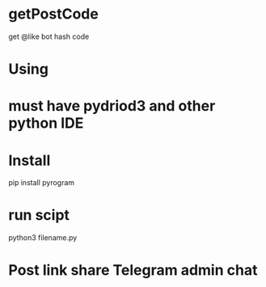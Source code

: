 # getPostCode
get @like bot hash code

# Using
# must have pydriod3 and other python IDE

# Install
pip install pyrogram
# run scipt
python3 filename.py
# Post link share Telegram admin chat

